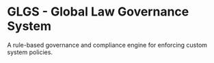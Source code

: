 # GLGS - Global Law Governance System

A rule-based governance and compliance engine for enforcing custom system policies.